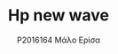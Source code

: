 ---
author: P2016164 Μάλο Ερίσα
title:  Hp new wave
image_url: /images/hp_new_wave.png
caption:  Το NewWave είναι ένα αντικειμενοστραφή γραφικό περιβάλλον επιφάνειας εργασίας και εργαλείο παραγωγικότητας γραφείου που έχει διακοπεί για υπολογιστές που εκτελούν πρώιμες εκδόσεις των Microsoft Windows (ξεκινώντας με την έκδοση 2.0 ). Αναπτύχθηκε από την Hewlett-Packard και εισήχθη εμπορικά το 1988.  Χρησιμοποιήθηκε στα HP Vectras και σε άλλους συμβατούς υπολογιστές
 με IBM με Windows.Από την σκοπιά του χρήστη, το NewWave έτρεχε πάνω από τα Windows και αντικατέστησε πλήρως το τυπικό περιβάλλον εργασίας χρήστη Windows Desktop και Program Manager με τη δική του αντικειμενοστραφή επιφάνεια εργασίας.
license_url:   https://upload.wikimedia.org/wikipedia/commons/thumb/5/5c/HP_NewWave_1_environment_block_diagram.gif/640px-HP_NewWave_1_environment_block_diagram.gif
license_text:   Wikipidia
categories:
  - gui
  - Εξατομίκευση
tags:
  - hp
  - technology
---